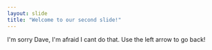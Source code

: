 ```yaml
---
layout: slide
title: "Welcome to our second slide!"
---
```

I'm sorry Dave, I'm afraid I cant do that.
Use the left arrow to go back!
